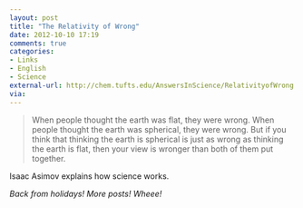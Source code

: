 ```yaml
---
layout: post
title: "The Relativity of Wrong"
date: 2012-10-10 17:19
comments: true
categories: 
- Links
- English
- Science
external-url: http://chem.tufts.edu/AnswersInScience/RelativityofWrong.htm
via:
---
```

> When people thought the earth was flat, they were wrong. When people thought the earth was spherical, they were wrong. But if you think that thinking the earth is spherical is just as wrong as thinking the earth is flat, then your view is wronger than both of them put together.

Isaac Asimov explains how science works.

*Back from holidays! More posts! Wheee!*
